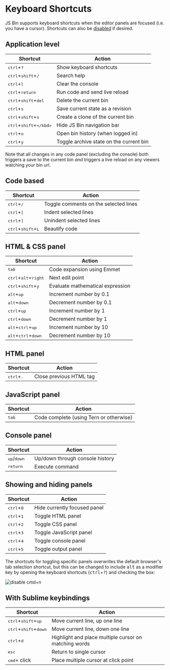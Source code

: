 # Keyboard Shortcuts

JS Bin supports keyboard shortcuts when the editor panels are focused (i.e. you have a cursor). Shortcuts can also be [disabled](/help/disabling-all-keyboard-shortcuts) if desired.

## Application level

|Shortcut|Action|
|---|---|
|<kbd>ctrl</kbd>+<kbd>?</kbd>|Show keyboard shortcuts|
|<kbd class="same">ctrl</kbd>+<kbd>shift</kbd>+<kbd>/</kbd>|Search help|
|<kbd class="same">ctrl</kbd>+<kbd>l</kbd>|Clear the console|
|<kbd>ctrl</kbd>+<kbd>return</kbd>|Run code and send live reload|
|<kbd>ctrl</kbd>+<kbd>shift</kbd>+<kbd>del</kbd>|Delete the current bin|
|<kbd>ctrl</kbd>+<kbd>s</kbd>|Save current state as a revision|
|<kbd>ctrl</kbd>+<kbd>shift</kbd>+<kbd>s</kbd>|Create a clone of the current bin|
|<kbd>ctrl</kbd>+<kbd>shift</kbd>+<kbd>\</kbd>|Hide JS Bin navigation bar|
|<kbd>ctrl</kbd>+<kbd>o</kbd>|Open bin history (when logged in)|
|<kbd>ctrl</kbd>+<kbd>y</kbd>|Toggle archive state on the current bin|

Note that all changes in any code panel (excluding the console) both triggers a save to the current bin *and* triggers a live reload on any viewers watching your bin url.

## Code based

|Shortcut|Action|
|---|---|
|<kbd>ctrl</kbd>+<kbd>/</kbd>|Toggle comments on the selected lines|
|<kbd>ctrl</kbd>+<kbd>[</kbd>|Indent selected lines|
|<kbd>ctrl</kbd>+<kbd>]</kbd>|Unindent selected lines|
|<kbd>ctrl</kbd>+<kbd>shift</kbd>+<kbd>L</kbd>|Beautify code|

## HTML & CSS panel

|Shortcut|Action|
|---|---|
|<kbd>tab</kbd>|Code expansion using Emmet|
|<kbd class="same">ctrl</kbd>+<kbd>alt</kbd>+<kbd>right</kbd>|Next edit point|
|<kbd class="same">ctrl</kbd>+<kbd>shift</kbd>+<kbd>y</kbd>|Evaluate mathematical expression|
|<kbd>alt</kbd>+<kbd>up</kbd>|Increment number by 0.1|
|<kbd>alt</kbd>+<kbd>down</kbd>|Decrement number by 0.1|
|<kbd class="same">ctrl</kbd>+<kbd>up</kbd>|Increment number by 1|
|<kbd class="same">ctrl</kbd>+<kbd>down</kbd>|Decrement number by 1|
|<kbd>alt</kbd>+<kbd class="same">ctrl</kbd>+<kbd>up</kbd>|Increment number by 10|
|<kbd>alt</kbd>+<kbd class="same">ctrl</kbd>+<kbd>down</kbd>|Decrement number by 10|

## HTML panel

|Shortcut|Action|
|---|---|
|<kbd>ctrl</kbd>+<kbd>.</kbd>|Close previous HTML tag|

## JavaScript panel

|Shortcut|Action|
|---|---|
|<kbd>tab</kbd>|Code complete (using Tern or otherwise)|

## Console panel

|Shortcut|Action|
|---|---|
|<kbd>up</kbd>/<kbd>down</kbd>|Up/down through console history|
|<kbd>return</kbd>|Execute command|


## Showing and hiding panels

|Shortcut|Action|
|---|---|
|<kbd>ctrl</kbd>+<kbd>0</kbd>|Hide currently focused panel|
|<kbd>ctrl</kbd>+<kbd>1</kbd>|Toggle HTML panel|
|<kbd>ctrl</kbd>+<kbd>2</kbd>|Toggle CSS panel|
|<kbd>ctrl</kbd>+<kbd>3</kbd>|Toggle JavaScript panel|
|<kbd>ctrl</kbd>+<kbd>4</kbd>|Toggle console panel|
|<kbd>ctrl</kbd>+<kbd>5</kbd>|Toggle output panel|

The shortcuts for toggling specific panels overwrites the default browser's tab selection shortcut, but this can be changed to include <kbd>alt</kbd> as a modifier key by opening the keyboard shortcuts (<kbd>ctrl</kbd>+<kbd>?</kbd>) and checking the box:

![disable cmd+n](/images/disable-cmd-n.png)

## With Sublime keybindings

|Shortcut|Action|
|---|---|
|<kbd>ctrl</kbd>+<kbd>shift</kbd>+<kbd>up</kbd>|Move current line, up one line|
|<kbd>ctrl</kbd>+<kbd>shift</kbd>+<kbd>down</kbd>|Move current line, down one line|
|<kbd>ctrl</kbd>+<kbd>d</kbd>|Highlight and place multiple cursor on matching words|
|<kbd>esc</kbd>|Return to single cursor|
|<kbd>cmd</kbd>+ click|Place multiple cursor at click point|
